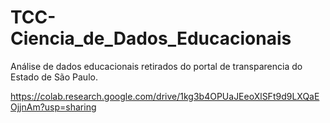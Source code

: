 # TCC-Ciencia_de_Dados_Educacionais
Análise de dados educacionais retirados do portal de transparencia do Estado de São Paulo.

https://colab.research.google.com/drive/1kg3b4OPUaJEeoXlSFt9d9LXQaEOjjnAm?usp=sharing